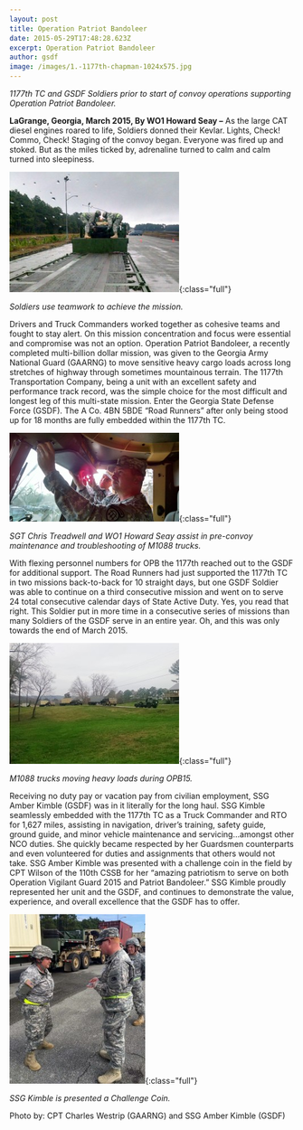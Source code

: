 ```yaml
---
layout: post
title: Operation Patriot Bandoleer
date: 2015-05-29T17:48:28.623Z
excerpt: Operation Patriot Bandoleer
author: gsdf
image: /images/1.-1177th-chapman-1024x575.jpg
---
```

*1177th TC and GSDF Soldiers prior to start of convoy operations supporting Operation Patriot Bandoleer.*

**LaGrange, Georgia, March 2015, By WO1 Howard Seay –** As the large CAT diesel engines roared to life, Soldiers donned their Kevlar. Lights, Check! Commo, Check! Staging of the convoy began. Everyone was fired up and stoked. But as the miles ticked by, adrenaline turned to calm and calm turned into sleepiness.

![Soldiers use teamwork to achieve the mission.](/images/7e.-soldiers-chapman-300x213.jpg){:class="full"}

*Soldiers use teamwork to achieve the mission.*

Drivers and Truck Commanders worked together as cohesive teams and fought to stay alert. On this mission concentration and focus were essential and compromise was not an option. Operation Patriot Bandoleer, a recently completed multi-billion dollar mission, was given to the Georgia Army National Guard (GAARNG) to move sensitive heavy cargo loads across long stretches of highway through sometimes mountainous terrain. The 1177th Transportation Company, being a unit with an excellent safety and performance track record, was the simple choice for the most difficult and longest leg of this multi-state mission. Enter the Georgia State Defense Force (GSDF). The A Co. 4BN 5BDE “Road Runners” after only being stood up for 18 months are fully embedded within the 1177th TC.

![SGT Chris Treadwell and WO1 Howard Seay assist in pre-convoy maintenance and troubleshooting of M1088 trucks.](/images/m1088-trucks_chapman-300x157.jpg){:class="full"}

*SGT Chris Treadwell and WO1 Howard Seay assist in pre-convoy maintenance and troubleshooting of M1088 trucks.*

With flexing personnel numbers for OPB the 1177th reached out to the GSDF for additional support. The Road Runners had just supported the 1177th TC in two missions back-to-back for 10 straight days, but one GSDF Soldier was able to continue on a third consecutive mission and went on to serve 24 total consecutive calendar days of State Active Duty. Yes, you read that right. This Soldier put in more time in a consecutive series of missions than many Soldiers of the GSDF serve in an entire year. Oh, and this was only towards the end of March 2015.

![M1088 trucks moving heavy loads during OPB15.](/images/3.-m1088-trucks-chapman-300x214.jpg){:class="full"}

*M1088 trucks moving heavy loads during OPB15.*

Receiving no duty pay or vacation pay from civilian employment, SSG Amber Kimble (GSDF) was in it literally for the long haul. SSG Kimble seamlessly embedded with the 1177th TC as a Truck Commander and RTO for 1,627 miles, assisting in navigation, driver’s training, safety guide, ground guide, and minor vehicle maintenance and servicing…amongst other NCO duties. She quickly became respected by her Guardsmen counterparts and even volunteered for duties and assignments that others would not take. SSG Amber Kimble was presented with a challenge coin in the field by CPT Wilson of the 110th CSSB for her “amazing patriotism to serve on both Operation Vigilant Guard 2015 and Patriot Bandoleer.” SSG Kimble proudly represented her unit and the GSDF, and continues to demonstrate the value, experience, and overall excellence that the GSDF has to offer.

![SSG Kimble is presented a  Challenge Coin.](/images/amber-kimble-chapman-240x300.jpg){:class="full"}

*SSG Kimble is presented a Challenge Coin.*

Photo by: CPT Charles Westrip (GAARNG) and SSG Amber Kimble (GSDF)
